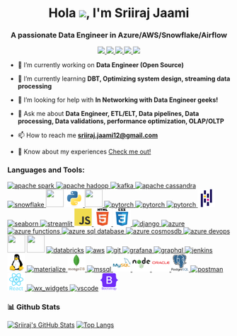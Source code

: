 <h1 align="center">Hola <img src="https://media.giphy.com/media/hvRJCLFzcasrR4ia7z/giphy.gif" width="25px">, I'm Sriiraj Jaami</h1>
<h3 align="center">A passionate Data Engineer in Azure/AWS/Snowflake/Airflow</h3>


<!-- [![GitHub sriiraj](https://img.shields.io/github/followers/sriiraj?label=follow&style=social)](https://github.com/sriiraj)
[![Linkedin: Sriiraj](https://img.shields.io/badge/-sriirajjaami-blue?style=flat-square&logo=Linkedin&logoColor=white&link=https://www.linkedin.com/in/sriiraj-jaami/)](https://www.linkedin.com/in/sriiraj-jaami/)
[![Twitter: Sriiraj](https://img.shields.io/twitter/follow/sriiraj?style=social)](https://twitter.com/sriiraj)
[![Medium Badge](https://img.shields.io/badge/-@sriiraj-black?style=flat-square&labelColor=000000&logo=Medium&link=https://medium.com/@sriiraj.jaami12)](https://medium.com/@sriiraj.jaami12)
[![Instagram Badge](https://img.shields.io/badge/-@sriiraj.jaami-black?style=flat-square&labelColor=000000&logo=Instagram&link=https://instagram.com/@sriiraj.jaami)](https://instagram.com/sriiraj.jaami)
<img src="https://komarev.com/ghpvc/?username=sriiraj&label=Profile%20views&color=0e75b6&style=flat" alt="sriiraj" /> -->




<p align="center">
<!-- <a href="https://sriirajjaami.netlify.app/">
  <img height="50" src="https://user-images.githubusercontent.com/46517096/166972883-f5f1d88c-0246-4374-88ac-ded0f2cf0699.png"/>
</a> -->
<a href="https://www.linkedin.com/in/sriiraj-jaami/">
  <img height="50" src="https://user-images.githubusercontent.com/46517096/166973395-19676cd8-f8ec-4abf-83ff-da8243505b82.png"/>
</a>
<a href="https://medium.com/@sriiraj.jaami12">
  <img height="50" src="https://user-images.githubusercontent.com/46517096/166973962-d05d145a-b6a0-4643-bd3d-5ac845679367.png"/>
</a>
<a href="https://dev.to/sriiraj">
  <img height="50" src="https://user-images.githubusercontent.com/46517096/166974096-7aeecad4-483e-4c85-983f-f4b37b3f794e.png"/>
</a>
<a href="https://twitter.com/sriiraj">
  <img height="50" src="https://user-images.githubusercontent.com/46517096/166974271-91dfa250-d70b-4cb9-8707-f1bda1b708c3.png"/>
</a>
<a href="https://www.instagram.com/sriiraj.jaami/">
  <img height="50" src="https://user-images.githubusercontent.com/46517096/166974368-9798f39f-1f46-499c-b14e-81f0a3f83a06.png"/>
</a>
</p>

<!-- <p align="left"> <a href="https://github.com/ryo-ma/github-profile-trophy"><img src="https://github-profile-trophy.vercel.app/?username=sriiraj" alt="sriiraj" /></a> </p> -->

- 🔭 I’m currently working on **Data Engineer (Open Source)**

- 🌱 I’m currently learning **DBT, Optimizing system design, streaming data processing**

- 🤝 I’m looking for help with **In Networking with Data Engineer geeks!**

- 💬 Ask me about **Data Engineer, ETL/ELT, Data pipelines, Data processing, Data validations, performance optimization, OLAP/OLTP**

- 📫 How to reach me **sriiraj.jaami12@gmail.com**

- 📄 Know about my experiences [Check me out!](https://docs.google.com/document/d/1YtpCwX7xs2GWPhfJUaV_VED_cVWYra5v/edit?usp=drive_link&ouid=100919808346360488533&rtpof=true&sd=true)


<h3 align="left">Languages and Tools:</h3>
<p align="left"> 
<!-- BigData -->
    <a href="https://spark.apache.org/" target="_blank" rel="noreferrer"> <img src="https://www.vectorlogo.zone/logos/apache_spark/apache_spark-ar21.svg" alt="apache spark" width="40" height="40"/> </a>
    <a href="https://hadoop.apache.org/" target="_blank" rel="noreferrer"> <img src="https://www.vectorlogo.zone/logos/apache_hadoop/apache_hadoop-icon.svg" alt="apache hadoop" width="40" height="40"/> </a>
    <a href="https://kafka.apache.org/" target="_blank" rel="noreferrer"> <img src="https://www.vectorlogo.zone/logos/apache_kafka/apache_kafka-icon.svg" alt="kafka" width="40" height="40"/> </a> 
    <a href="https://cassandra.apache.org/" target="_blank" rel="noreferrer"> <img src="https://www.vectorlogo.zone/logos/apache_cassandra/apache_cassandra-icon.svg" alt="apache cassandra" width="40" height="40"/> </a>
    <a href="https://www.snowflake.com/en/" target="_blank" rel="noreferrer"> <img src="https://www.vectorlogo.zone/logos/snowflake/snowflake-icon.svg" alt="snowflake" width="40" height="40"/> </a>
    <a href="https://airflow.apache.org/" target="_blank" rel="noreferrer"><img src="https://cdn.jsdelivr.net/gh/devicons/devicon@latest/icons/apacheairflow/apacheairflow-original.svg" width="40" height="40" /></a>
<!-- progamming -->
    <a href="https://www.python.org" target="_blank" rel="noreferrer"> <img src="https://raw.githubusercontent.com/devicons/devicon/master/icons/python/python-original.svg" alt="python" width="40" height="40"/> </a>
    <a href="https://www.scala-lang.org/" target="_blank" rel="noreferrer"><img src="https://cdn.jsdelivr.net/gh/devicons/devicon@latest/icons/scala/scala-original.svg" width="40" height="40"/> </a>
    <a href="https://pytorch.org/" target="_blank" rel="noreferrer"> <img src="https://www.vectorlogo.zone/logos/pytorch/pytorch-icon.svg" alt="pytorch" width="40" height="40"/> </a> 
    <a href="https://pypi.org/" target="_blank" rel="noreferrer"> <img src="https://cdn.jsdelivr.net/gh/devicons/devicon@latest/icons/pypi/pypi-original.svg" alt="pytorch" width="40" height="40"/> </a> 
    <a href="https://flask.palletsprojects.com/en/3.0.x/" target="_blank" rel="noreferrer"> <img src="https://cdn.jsdelivr.net/gh/devicons/devicon@latest/icons/flask/flask-original.svg" alt="pytorch" width="40" height="40"/> </a> 
    <a href="https://pandas.pydata.org/" target="_blank" rel="noreferrer"> <img src="https://raw.githubusercontent.com/devicons/devicon/2ae2a900d2f041da66e950e4d48052658d850630/icons/pandas/pandas-original.svg" alt="pandas" width="40" height="40"/> </a> 
    <a href="https://seaborn.pydata.org/" target="_blank" rel="noreferrer"> <img src="https://seaborn.pydata.org/_images/logo-mark-lightbg.svg" alt="seaborn" width="40" height="40"/> </a> 
    <a href="https://streamlit.io/" target="_blank" rel="noreferrer"> <img src="https://cdn.jsdelivr.net/gh/devicons/devicon@latest/icons/streamlit/streamlit-original.svg" alt="streamlit" width="40" height="40"/> </a> 
    <a href="https://developer.mozilla.org/en-US/docs/Web/JavaScript" target="_blank" rel="noreferrer"> <img src="https://raw.githubusercontent.com/devicons/devicon/master/icons/javascript/javascript-original.svg" alt="javascript" width="40" height="40"/> </a> 
    <a href="https://www.w3.org/html/" target="_blank" rel="noreferrer"> <img src="https://raw.githubusercontent.com/devicons/devicon/master/icons/html5/html5-original-wordmark.svg" alt="html5" width="40" height="40"/> </a> 
    <a href="https://www.w3schools.com/css/" target="_blank" rel="noreferrer"> <img src="https://raw.githubusercontent.com/devicons/devicon/master/icons/css3/css3-original-wordmark.svg" alt="css3" width="40" height="40"/> </a> 
    <a href="https://www.djangoproject.com/" target="_blank" rel="noreferrer"> <img src="https://cdn.worldvectorlogo.com/logos/django.svg" alt="django" width="40" height="40"/> </a> 
<!-- Azure -->
    <a href="https://azure.microsoft.com/en-in/" target="_blank" rel="noreferrer"> <img src="https://cdn.jsdelivr.net/gh/devicons/devicon@latest/icons/azure/azure-original.svg" alt="azure" width="40" height="40"/> </a> 
    <a href="https://azure.microsoft.com/en-in/" target="_blank" rel="noreferrer"> <img src="https://www.vectorlogo.zone/logos/azurefunctions/azurefunctions-icon.svg" alt="azure functions" width="40" height="40"/> </a>  
    <a href="https://azure.microsoft.com/en-in/" target="_blank" rel="noreferrer"> <img src="https://cdn.jsdelivr.net/gh/devicons/devicon@latest/icons/azuresqldatabase/azuresqldatabase-original.svg" alt="azure sql database" width="40" height="40"/> </a> 
    <a href="https://azure.microsoft.com/en-in/" target="_blank" rel="noreferrer"> <img src="https://cdn.jsdelivr.net/gh/devicons/devicon@latest/icons/cosmosdb/cosmosdb-original.svg" alt="azure cosmosdb" width="40" height="40"/> </a> 
    <a href="https://azure.microsoft.com/en-in/" target="_blank" rel="noreferrer"> <img src="https://cdn.jsdelivr.net/gh/devicons/devicon@latest/icons/azuredevops/azuredevops-original.svg" alt="azure devops" width="40" height="40"/> </a> 
    <a href="https://logowik.com/azure-data-factory-logo-vector-svg-pdf-ai-eps-cdr-free-download-16272.html"><img src="https://zeevector.com/wp-content/uploads/Azure-Data-Factory-Logo-Transparent.png"  width="40" height="40"></a>
    <a href="https://logowik.com/azure-synapse-analytics-vector-logo-16270.html"><img src="https://logowik.com/content/uploads/images/azure-synapse-analytics6078.jpg"  width="40" height="40" ></a>
    <a href="https://www.databricks.com/"> <img src='https://cdn.icon-icons.com/icons2/2699/PNG/512/databricks_logo_icon_170295.png' alt='databricks'  width="40" height="40" /></a>
    <a href="https://aws.amazon.com/?nc2=h_lg"> <img src='https://cdn.jsdelivr.net/gh/devicons/devicon@latest/icons/amazonwebservices/amazonwebservices-plain-wordmark.svg' alt='aws'  width="40" height="40" /></a>
    <a href="https://git-scm.com/" target="_blank" rel="noreferrer"> <img src="https://www.vectorlogo.zone/logos/git-scm/git-scm-icon.svg" alt="git" width="40" height="40"/> </a> 
    <a href="https://grafana.com" target="_blank" rel="noreferrer"> <img src="https://www.vectorlogo.zone/logos/grafana/grafana-icon.svg" alt="grafana" width="40" height="40"/> </a> 
    <a href="https://graphql.org" target="_blank" rel="noreferrer"> <img src="https://www.vectorlogo.zone/logos/graphql/graphql-icon.svg" alt="graphql" width="40" height="40"/> </a> 
    <a href="https://www.jenkins.io" target="_blank" rel="noreferrer"> <img src="https://www.vectorlogo.zone/logos/jenkins/jenkins-icon.svg" alt="jenkins" width="40" height="40"/> </a> 
    <a href="https://www.linux.org/" target="_blank" rel="noreferrer"> <img src="https://raw.githubusercontent.com/devicons/devicon/master/icons/linux/linux-original.svg" alt="linux" width="40" height="40"/> </a> 
    <a href="https://materializecss.com/" target="_blank" rel="noreferrer"> <img src="https://raw.githubusercontent.com/prplx/svg-logos/5585531d45d294869c4eaab4d7cf2e9c167710a9/svg/materialize.svg" alt="materialize" width="40" height="40"/> </a> 
    <a href="https://www.mongodb.com/" target="_blank" rel="noreferrer"> <img src="https://raw.githubusercontent.com/devicons/devicon/master/icons/mongodb/mongodb-original-wordmark.svg" alt="mongodb" width="40" height="40"/> </a> 
    <a href="https://www.microsoft.com/en-us/sql-server" target="_blank" rel="noreferrer"> <img src="https://www.svgrepo.com/show/303229/microsoft-sql-server-logo.svg" alt="mssql" width="40" height="40"/> </a> 
    <a href="https://www.mysql.com/" target="_blank" rel="noreferrer"> <img src="https://raw.githubusercontent.com/devicons/devicon/master/icons/mysql/mysql-original-wordmark.svg" alt="mysql" width="40" height="40"/> </a> 
    <a href="https://nodejs.org" target="_blank" rel="noreferrer"> <img src="https://raw.githubusercontent.com/devicons/devicon/master/icons/nodejs/nodejs-original-wordmark.svg" alt="nodejs" width="40" height="40"/> </a> 
    <a href="https://www.oracle.com/" target="_blank" rel="noreferrer"> <img src="https://raw.githubusercontent.com/devicons/devicon/master/icons/oracle/oracle-original.svg" alt="oracle" width="40" height="40"/> </a> 
    <a href="https://www.postgresql.org" target="_blank" rel="noreferrer"> <img src="https://raw.githubusercontent.com/devicons/devicon/master/icons/postgresql/postgresql-original-wordmark.svg" alt="postgresql" width="40" height="40"/> </a> 
    <a href="https://postman.com" target="_blank" rel="noreferrer"> <img src="https://www.vectorlogo.zone/logos/getpostman/getpostman-icon.svg" alt="postman" width="40" height="40"/> </a>
    <a href="https://reactjs.org/" target="_blank" rel="noreferrer"> <img src="https://raw.githubusercontent.com/devicons/devicon/master/icons/react/react-original-wordmark.svg" alt="react" width="40" height="40"/> </a>  
    <a href="https://www.wxwidgets.org/" target="_blank" rel="noreferrer"> <img src="https://upload.wikimedia.org/wikipedia/commons/b/bb/WxWidgets.svg" alt="wx_widgets" width="40" height="40"/> </a> 
    <a href="https://code.visualstudio.com/" target="_blank" rel="noreferrer"> <img src="https://cdn.jsdelivr.net/gh/devicons/devicon/icons/vscode/vscode-original.svg" alt="vscode" width="40" height="40"/></a>
    <a href="https://getbootstrap.com" target="_blank" rel="noreferrer"> <img src="https://raw.githubusercontent.com/devicons/devicon/master/icons/bootstrap/bootstrap-plain-wordmark.svg" alt="bootstrap" width="40" height="40"/> </a>
</p>

### 📊 Github Stats

[![Sriiraj's GitHub Stats](https://github-readme-stats.vercel.app/api?username=sriiraj&count_private=true&show_icons=true&hide_border=true&theme=transparent)](https://github.com/sriiraj/github-readme-stats)
[![Top Langs](https://github-readme-stats.vercel.app/api/top-langs/?username=sriiraj&layout=compact&theme=transparent&hide_border=true)](https://github.com/sriiraj/github-readme-stats)


<br>
